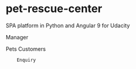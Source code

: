 # pet-rescue-center
SPA platform in Python and Angular 9 for Udacity

Manager

Pets            Customers 

        Enquiry